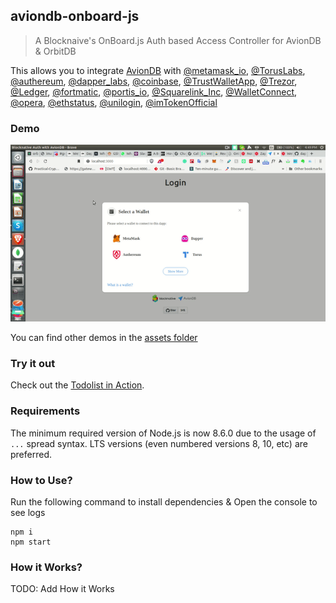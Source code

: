 ## aviondb-onboard-js

> A Blocknaive's OnBoard.js Auth based Access Controller for AvionDB & OrbitDB

This allows you to integrate [AvionDB](https://github.com/dappkit/aviondb) with [@metamask_io](https://twitter.com/metamask_io), [@TorusLabs](https://twitter.com/TorusLabs), [@authereum](https://twitter.com/authereum), [@dapper_labs](https://twitter.com/dapper_labs), [@coinbase](https://twitter.com/coinbase), [@TrustWalletApp](https://twitter.com/TrustWalletApp), [@Trezor](https://twitter.com/Trezor), [@Ledger](https://twitter.com/Ledger), [@fortmatic](https://twitter.com/fortmatic), [@portis_io](https://twitter.com/portis_io), [@Squarelink_Inc](https://twitter.com/Squarelink_Inc), [@WalletConnect](https://twitter.com/WalletConnect), [@opera](https://twitter.com/opera), [@ethstatus](https://twitter.com/ethstatus), [@unilogin](https://twitter.com/unilogin), [@imTokenOfficial](https://twitter.com/imTokenOfficial)

### Demo

![Blocknaive's OnBoard.js based Auth with AvionDB](./assets/aviondb-blocknative.gif)

You can find other demos in the [assets folder](./assets)

### Try it out

Check out the [Todolist in Action](https://bit.ly/aviondb-blocknative).

### Requirements

The minimum required version of Node.js is now 8.6.0 due to the usage of `...` spread syntax. LTS versions (even numbered versions 8, 10, etc) are preferred.

### How to Use?

Run the following command to install dependencies & Open the console to see logs

```
npm i
npm start
```

### How it Works?

TODO: Add How it Works
